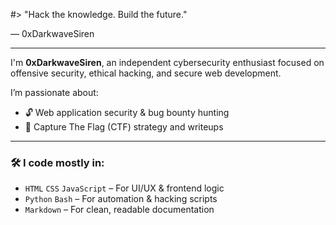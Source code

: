 #> "Hack the knowledge. Build the future."

— 0xDarkwaveSiren

---

I'm **0xDarkwaveSiren**, an independent cybersecurity enthusiast focused on offensive security, ethical hacking, and secure web development.

I’m passionate about:
- 🔓 Web application security & bug bounty hunting
- 🧠 Capture The Flag (CTF) strategy and writeups
<!-- - ⚙️ Building vulnerable apps to teach others how to break and secure them 
- 🌐 Educating the next wave of hackers and devs -->

---

<!--
### 🔧 Core Repos

- [`0xWebForge`](https://github.com/0xDarkwaveSiren/0xWebForge) – Frontend HTML/CSS/JS for hackers & learners  
- [`0xServerForge`](https://github.com/0xDarkwaveSiren/0xServerForge) – Backend playground with auth flaws & insecure APIs  
- [`VulnLawyers_0xWalkthrough`](https://github.com/0xDarkwaveSiren/Vulnlawyers_0xWalkthrough) – Professional CTF-style writeup using ffuf & Caido

---
-->
### 🛠 I code mostly in:
- `HTML` `CSS` `JavaScript` – For UI/UX & frontend logic
- `Python` `Bash` – For automation & hacking scripts
- `Markdown` – For clean, readable documentation
<!--
---

### 🛰 My Focus

- Reconnaissance and surface mapping  
- Frontend & backend flaw exploitation  
- Education through code, not theory  
- Hacking with ethics. Teaching with clarity.

---

### 🧭 Connect with me

- 🐙 GitHub: [@0xDarkwaveSiren](https://github.com/0xDarkwaveSiren)  
- ✉️ Email: darkwavesiren@proton.me  
- 💬 YouTube (coming soon): CypherPrincess

---
-->
